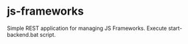 # js-frameworks

Simple REST application for managing JS Frameworks.
Execute start-backend.bat script.
